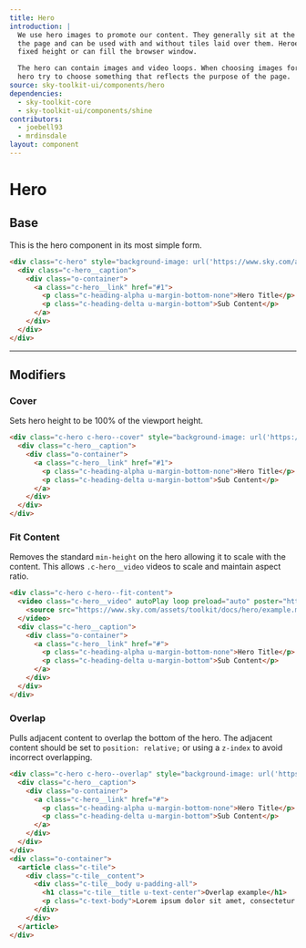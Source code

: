 ```yaml
---
title: Hero
introduction: |
  We use hero images to promote our content. They generally sit at the top of
  the page and can be used with and without tiles laid over them. Heroes can be
  fixed height or can fill the browser window.

  The hero can contain images and video loops. When choosing images for your
  hero try to choose something that reflects the purpose of the page.
source: sky-toolkit-ui/components/hero
dependencies:
  - sky-toolkit-core
  - sky-toolkit-ui/components/shine
contributors:
  - joebell93
  - mrdinsdale
layout: component
---
```


# Hero

## Base

This is the hero component in its most simple form.

```html { "container": "flush" }
<div class="c-hero" style="background-image: url('https://www.sky.com/assets/toolkit/docs/hero/example.jpg');">
  <div class="c-hero__caption">
    <div class="o-container">
      <a class="c-hero__link" href="#1">
        <p class="c-heading-alpha u-margin-bottom-none">Hero Title</p>
        <p class="c-heading-delta u-margin-bottom">Sub Content</p>
      </a>
    </div>
  </div>
</div>
```

---

## Modifiers

### Cover

Sets hero height to be 100% of the viewport height.

```html { "container": "flush" }
<div class="c-hero c-hero--cover" style="background-image: url('https://www.sky.com/assets/toolkit/docs/hero/example.jpg');">
  <div class="c-hero__caption">
    <div class="o-container">
      <a class="c-hero__link" href="#1">
        <p class="c-heading-alpha u-margin-bottom-none">Hero Title</p>
        <p class="c-heading-delta u-margin-bottom">Sub Content</p>
      </a>
    </div>
  </div>
</div>
```

### Fit Content

Removes the standard `min-height` on the hero allowing it to scale with the 
content. This allows `.c-hero__video` videos to scale and maintain aspect ratio.

```html { "container": "flush" }
<div class="c-hero c-hero--fit-content">
  <video class="c-hero__video" autoPlay loop preload="auto" poster="https://www.sky.com/assets/toolkit/docs/hero/example-poster.jpg" width="100%" height="100%">
    <source src="https://www.sky.com/assets/toolkit/docs/hero/example.mp4" type="video/mp4">
  </video>
  <div class="c-hero__caption">
    <div class="o-container">
      <a class="c-hero__link" href="#">
        <p class="c-heading-alpha u-margin-bottom-none">Hero Title</p>
        <p class="c-heading-delta u-margin-bottom">Sub Content</p>
      </a>
    </div>
  </div>
</div>
```

### Overlap

Pulls adjacent content to overlap the bottom of the hero. The adjacent content
should be set to `position: relative;` or using a `z-index` to avoid incorrect
overlapping.

```html { "container": "flush" }
<div class="c-hero c-hero--overlap" style="background-image: url('https://www.sky.com/assets/toolkit/docs/hero/example.jpg');">
  <div class="c-hero__caption">
    <div class="o-container">
      <a class="c-hero__link" href="#">
        <p class="c-heading-alpha u-margin-bottom-none">Hero Title</p>
        <p class="c-heading-delta u-margin-bottom">Sub Content</p>
      </a>
    </div>
  </div>
</div>
<div class="o-container">
  <article class="c-tile">
    <div class="c-tile__content">
      <div class="c-tile__body u-padding-all">
        <h1 class="c-tile__title u-text-center">Overlap example</h1>
        <p class="c-text-body">Lorem ipsum dolor sit amet, consectetur adipiscing elit. Ut quis tempor tellus, a sagittis ex. Ut tempus, nisi sit amet mollis interdum, lorem velit commodo nisi, ornare ullamcorper massa sem eu leo. Praesent euismod ut libero ac eleifend. Suspendisse commodo sollicitudin nulla, accumsan hendrerit erat tincidunt et. Maecenas aliquet velit in sapien sagittis sollicitudin.</p>
      </div>
    </div>
  </article>
</div>
```

